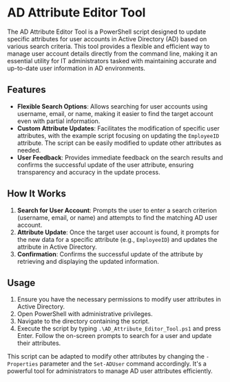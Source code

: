 # AD Attribute Editor Tool

The AD Attribute Editor Tool is a PowerShell script designed to update specific attributes for user accounts in Active Directory (AD) based on various search criteria. This tool provides a flexible and efficient way to manage user account details directly from the command line, making it an essential utility for IT administrators tasked with maintaining accurate and up-to-date user information in AD environments.

## Features

- **Flexible Search Options**: Allows searching for user accounts using username, email, or name, making it easier to find the target account even with partial information.
- **Custom Attribute Updates**: Facilitates the modification of specific user attributes, with the example script focusing on updating the `EmployeeID` attribute. The script can be easily modified to update other attributes as needed.
- **User Feedback**: Provides immediate feedback on the search results and confirms the successful update of the user attribute, ensuring transparency and accuracy in the update process.

## How It Works

1. **Search for User Account**: Prompts the user to enter a search criterion (username, email, or name) and attempts to find the matching AD user account.
2. **Attribute Update**: Once the target user account is found, it prompts for the new data for a specific attribute (e.g., `EmployeeID`) and updates the attribute in Active Directory.
3. **Confirmation**: Confirms the successful update of the attribute by retrieving and displaying the updated information.

## Usage

1. Ensure you have the necessary permissions to modify user attributes in Active Directory.
2. Open PowerShell with administrative privileges.
3. Navigate to the directory containing the script.
4. Execute the script by typing `.\AD_Attribute_Editor_Tool.ps1` and press Enter. Follow the on-screen prompts to search for a user and update their attributes.


This script can be adapted to modify other attributes by changing the `-Properties` parameter and the `Set-ADUser` command accordingly. It's a powerful tool for administrators to manage AD user attributes efficiently.
